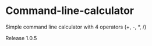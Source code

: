 # Command-line-calculator
Simple command line calculator with 4 operators (+, -,  *, /)

Release 1.0.5
